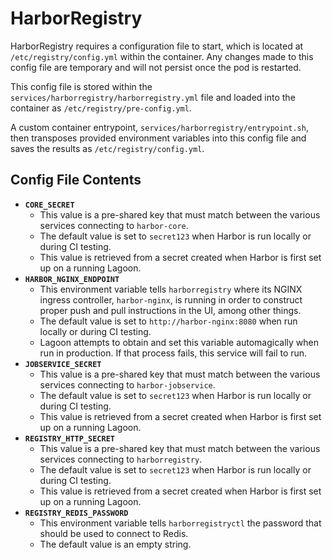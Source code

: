 # HarborRegistry

HarborRegistry requires a configuration file to start, which is located at `/etc/registry/config.yml` within the container. Any changes made to this config file are temporary and will not persist once the pod is restarted.

This config file is stored within the `services/harborregistry/harborregistry.yml` file and loaded into the container as `/etc/registry/pre-config.yml`.

A custom container entrypoint, `services/harborregistry/entrypoint.sh`, then transposes provided environment variables into this config file and saves the results as `/etc/registry/config.yml`.

## Config File Contents

* **`CORE_SECRET`**
  * This value is a pre-shared key that must match between the various services connecting to `harbor-core`.
  * The default value is set to `secret123` when Harbor is run locally or during CI testing.
  * This value is retrieved from a secret created when Harbor is first set up on a running Lagoon.
* **`HARBOR_NGINX_ENDPOINT`**
  * This environment variable tells `harborregistry` where its NGINX ingress controller, `harbor-nginx`, is running in order to construct proper push and pull instructions in the UI, among other things.
  * The default value is set to `http://harbor-nginx:8080` when run locally or during CI testing.
  * Lagoon attempts to obtain and set this variable automagically when run in production. If that process fails, this service will fail to run.
* **`JOBSERVICE_SECRET`**
  * This value is a pre-shared key that must match between the various services connecting to `harbor-jobservice`.
  * The default value is set to `secret123` when Harbor is run locally or during CI testing.
  * This value is retrieved from a secret created when Harbor is first set up on a running Lagoon.
* **`REGISTRY_HTTP_SECRET`**
  * This value is a pre-shared key that must match between the various services connecting to `harborregistry`.
  * The default value is set to `secret123` when Harbor is run locally or during CI testing.
  * This value is retrieved from a secret created when Harbor is first set up on a running Lagoon.
* **`REGISTRY_REDIS_PASSWORD`**
  * This environment variable tells `harborregistryctl` the password that should be used to connect to Redis.
  * The default value is an empty string.

